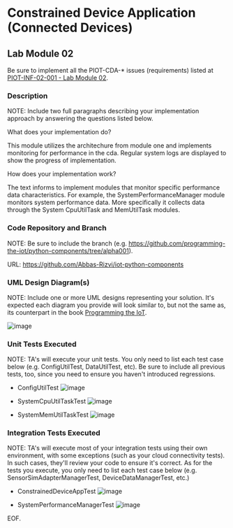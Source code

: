 # Constrained Device Application (Connected Devices)

## Lab Module 02

Be sure to implement all the PIOT-CDA-* issues (requirements) listed at [PIOT-INF-02-001 - Lab Module 02](https://github.com/orgs/programming-the-iot/projects/1#column-9974938).

### Description

NOTE: Include two full paragraphs describing your implementation approach by answering the questions listed below.

What does your implementation do? 

This module utilizes the architechure from module one and implements monitoring for performance in the cda.
Regular system logs are displayed to show the progress of implementation.

How does your implementation work?

The text informs to implement modules that monitor specific performance data characteristics. For example, 
the SystemPerformanceManager module monitors system performance data. More specifically 
it collects data through the System CpuUtilTask and MemUtilTask modules.

### Code Repository and Branch

NOTE: Be sure to include the branch (e.g. https://github.com/programming-the-iot/python-components/tree/alpha001).

URL: https://github.com/Abbas-Rizvi/iot-python-components

### UML Design Diagram(s)

NOTE: Include one or more UML designs representing your solution. It's expected each
diagram you provide will look similar to, but not the same as, its counterpart in the
book [Programming the IoT](https://learning.oreilly.com/library/view/programming-the-internet/9781492081401/).

![image](https://github.com/Mohammad0336/IoT_LM_book-exercise-docs/assets/81828400/2daaaf3c-6ff1-462c-8f73-0ba8455b370d)

### Unit Tests Executed

NOTE: TA's will execute your unit tests. You only need to list each test case below
(e.g. ConfigUtilTest, DataUtilTest, etc). Be sure to include all previous tests, too,
since you need to ensure you haven't introduced regressions.

- ConfigUtilTest
  ![image](https://github.com/Mohammad0336/IoT_LM_book-exercise-docs/assets/81828400/07654e9b-9d2e-4667-9dcd-71d28c12fa24)
  
- SystemCpuUtilTaskTest
  ![image](https://github.com/Mohammad0336/IoT_LM_book-exercise-docs/assets/81828400/ad11d351-0167-4c9f-b738-65910bf81dd2)

- SystemMemUtilTaskTest
![image](https://github.com/Mohammad0336/IoT_LM_book-exercise-docs/assets/81828400/84eb82e4-3f08-41da-bb8b-5fcd49510199)

### Integration Tests Executed

NOTE: TA's will execute most of your integration tests using their own environment, with
some exceptions (such as your cloud connectivity tests). In such cases, they'll review
your code to ensure it's correct. As for the tests you execute, you only need to list each
test case below (e.g. SensorSimAdapterManagerTest, DeviceDataManagerTest, etc.)

- ConstrainedDeviceAppTest
  ![image](https://github.com/Mohammad0336/IoT_LM_book-exercise-docs/assets/81828400/c3c8c529-88cb-4bfe-a0be-167287fe8056)
  
- SystemPerformanceManagerTest
  ![image](https://github.com/Mohammad0336/IoT_LM_book-exercise-docs/assets/81828400/b5710195-dccf-4fde-ad62-e3b1f1970fc3)

EOF.
